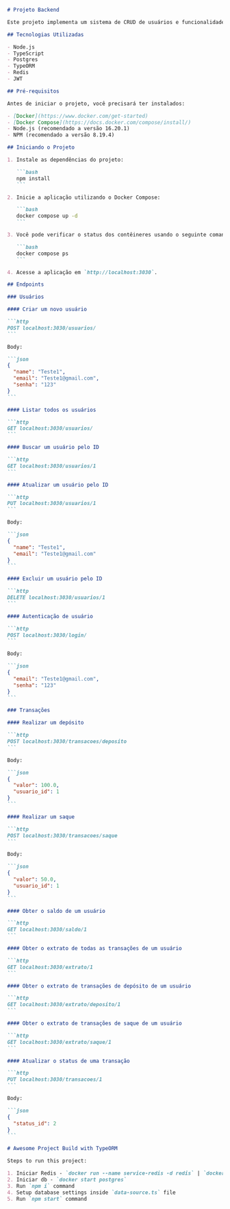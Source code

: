 ````markdown
# Projeto Backend

Este projeto implementa um sistema de CRUD de usuários e funcionalidades relacionadas a transações como depósitos, saques, verificação de saldo e geração de extrato.

## Tecnologias Utilizadas

- Node.js
- TypeScript
- Postgres
- TypeORM
- Redis
- JWT

## Pré-requisitos

Antes de iniciar o projeto, você precisará ter instalados:

- [Docker](https://www.docker.com/get-started)
- [Docker Compose](https://docs.docker.com/compose/install/)
- Node.js (recomendado a versão 16.20.1)
- NPM (recomendado a versão 8.19.4)

## Iniciando o Projeto

1. Instale as dependências do projeto:

   ```bash
   npm install
   ```

2. Inicie a aplicação utilizando o Docker Compose:

   ```bash
   docker compose up -d
   ```

3. Você pode verificar o status dos contêineres usando o seguinte comando:

   ```bash
   docker compose ps
   ```

4. Acesse a aplicação em `http://localhost:3030`.

## Endpoints

### Usuários

#### Criar um novo usuário

```http
POST localhost:3030/usuarios/
```

Body:

```json
{
  "name": "Teste1",
  "email": "Teste1@gmail.com",
  "senha": "123"
}
```

#### Listar todos os usuários

```http
GET localhost:3030/usuarios/
```

#### Buscar um usuário pelo ID

```http
GET localhost:3030/usuarios/1
```

#### Atualizar um usuário pelo ID

```http
PUT localhost:3030/usuarios/1
```

Body:

```json
{
  "name": "Teste1",
  "email": "Teste1@gmail.com"
}
```

#### Excluir um usuário pelo ID

```http
DELETE localhost:3030/usuarios/1
```

#### Autenticação de usuário

```http
POST localhost:3030/login/
```

Body:

```json
{
  "email": "Teste1@gmail.com",
  "senha": "123"
}
```

### Transações

#### Realizar um depósito

```http
POST localhost:3030/transacoes/deposito
```

Body:

```json
{
  "valor": 100.0,
  "usuario_id": 1
}
```

#### Realizar um saque

```http
POST localhost:3030/transacoes/saque
```

Body:

```json
{
  "valor": 50.0,
  "usuario_id": 1
}
```

#### Obter o saldo de um usuário

```http
GET localhost:3030/saldo/1
```

#### Obter o extrato de todas as transações de um usuário

```http
GET localhost:3030/extrato/1
```

#### Obter o extrato de transações de depósito de um usuário

```http
GET localhost:3030/extrato/deposito/1
```

#### Obter o extrato de transações de saque de um usuário

```http
GET localhost:3030/extrato/saque/1
```

#### Atualizar o status de uma transação

```http
PUT localhost:3030/transacoes/1
```

Body:

```json
{
  "status_id": 2
}
```

# Awesome Project Build with TypeORM

Steps to run this project:

1. Iniciar Redis - `docker run --name service-redis -d redis` | `docker start service-redis`
2. Iniciar db - `docker start postgres`
3. Run `npm i` command
4. Setup database settings inside `data-source.ts` file
5. Run `npm start` command
````
